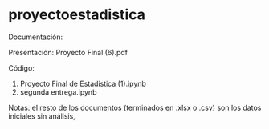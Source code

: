 # proyectoestadistica
Documentación:

Presentación: Proyecto Final (6).pdf

Código:
1. Proyecto Final de Estadistica (1).ipynb
2. segunda entrega.ipynb

Notas: el resto de los documentos (terminados en .xlsx o .csv) son los datos iniciales sin análisis,
   
